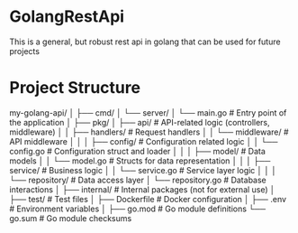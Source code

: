 # GolangRestApi
This is a general, but robust rest api in golang that can be used for future projects

# Project Structure

my-golang-api/
│
├── cmd/
│   └── server/
│       └── main.go        # Entry point of the application
│
├── pkg/
│   ├── api/               # API-related logic (controllers, middleware)
│   │   ├── handlers/      # Request handlers
│   │   └── middleware/    # API middleware
│   │
│   ├── config/            # Configuration related logic
│   │   └── config.go      # Configuration struct and loader
│   │
│   ├── model/             # Data models
│   │   └── model.go       # Structs for data representation
│   │
│   ├── service/           # Business logic
│   │   └── service.go     # Service layer logic
│   │
│   └── repository/        # Data access layer
│       └── repository.go  # Database interactions
│
├── internal/              # Internal packages (not for external use)
│
├── test/                  # Test files
│
├── Dockerfile             # Docker configuration
│
├── .env                   # Environment variables
│
├── go.mod                 # Go module definitions
└── go.sum                 # Go module checksums
